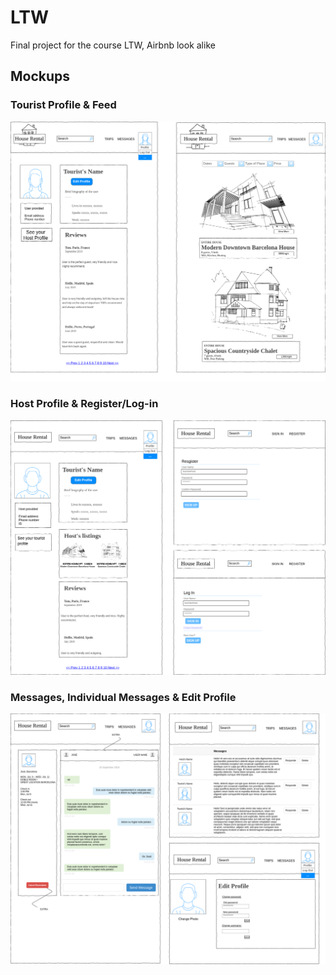 # LTW
Final project for the course LTW, Airbnb look alike

## Mockups

### Tourist Profile & Feed  
![Feed](https://github.com/TheGX/LTW/blob/master/documentation/Profile_Feed.png) 

### Host Profile & Register/Log-in
![Host](https://github.com/TheGX/LTW/blob/master/documentation/Tourist_Sign_Register.png) 

### Messages, Individual Messages & Edit Profile
![Messages](https://github.com/TheGX/LTW/blob/master/documentation/Messages_Edit.png)
